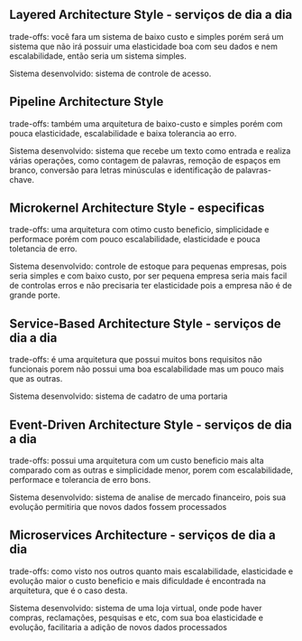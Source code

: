 ## Layered Architecture Style - serviços de dia a dia
trade-offs: você fara um  sistema de baixo custo e simples porém será um sistema que não irá possuir uma elasticidade boa com seu dados e nem escalabilidade, então seria um sistema simples.

Sistema desenvolvido: sistema de controle de acesso.

## Pipeline Architecture Style 
trade-offs: também uma arquitetura de baixo-custo e simples porém com pouca elasticidade, escalabilidade e baixa tolerancia ao erro.

Sistema desenvolvido: sistema que recebe um texto como entrada e realiza várias operações, como contagem de palavras, remoção de espaços em branco, conversão para letras minúsculas e identificação de palavras-chave.

## Microkernel Architecture Style - especificas
trade-offs: uma arquitetura com otimo custo beneficio, simplicidade e performace porém com pouco escalabilidade, elasticidade e pouca toletancia de erro.

Sistema desenvolvido: controle de estoque para pequenas empresas, pois seria simples e com baixo custo, por ser pequena empresa seria mais facil de controlas erros e não precisaria ter elasticidade pois a empresa não é de grande porte.

## Service-Based Architecture Style - serviços de dia a dia
trade-offs: é uma arquitetura que possui muitos bons requisitos não funcionais porem não possui uma boa escalabilidade mas um pouco mais que as outras.

Sistema desenvolvido: sistema de cadatro de uma portaria 

## Event-Driven Architecture Style - serviços de dia a dia
trade-offs: possui uma arquitetura com um custo beneficio mais alta comparado com as outras e simplicidade menor, porem com escalabilidade, performace e tolerancia de erro bons.

Sistema desenvolvido: sistema de analise de mercado financeiro, pois sua evolução permitiria que novos dados fossem processados

## Microservices Architecture - serviços de dia a dia
trade-offs: como visto nos outros quanto mais escalabilidade, elasticidade e evolução maior o custo beneficio e mais dificuldade é encontrada  na arquitetura, que é o caso desta.

Sistema desenvolvido: sistema de uma loja virtual, onde pode haver compras, reclamações, pesquisas e etc, com sua boa elasticidade e evolução, facilitaria a adição de novos dados processados

